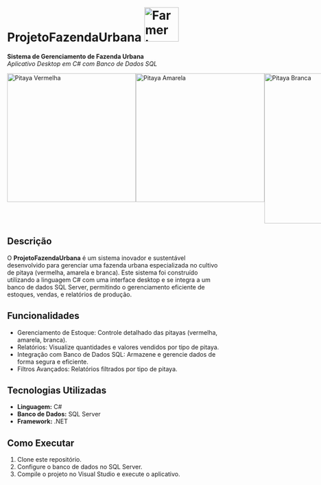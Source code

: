 # ProjetoFazendaUrbana <img src="https://png.pngtree.com/png-vector/20240309/ourmid/pngtree-cute-cartoon-farmer-character-generative-ai-png-image_11918582.png" alt="Farmer Icon" width="80"/>


**Sistema de Gerenciamento de Fazenda Urbana**  
*Aplicativo Desktop em C# com Banco de Dados SQL*

<div style="display: flex; justify-content: space-around;">
  <img src="https://image.tuasaude.com/media/article/ew/ks/beneficios-da-pitaya_2077_l.jpg" alt="Pitaya Vermelha" width="300"/>
  <img src="https://www.mundoboaforma.com.br/wp-content/uploads/2022/08/pitayas-amarelas.jpg" alt="Pitaya Amarela" width="300"/>
  <img src="https://images.tcdn.com.br/img/img_prod/639333/10_mudas_pitaya_polpa_branca_embrapa_brs_lua_do_cerrado_arredondada_autopolinizavel_28_1_20200322175850.jpg" alt="Pitaya Branca" width="350"/>
</div>


## Descrição

O **ProjetoFazendaUrbana** é um sistema inovador e sustentável desenvolvido para gerenciar uma fazenda urbana especializada no cultivo de pitaya (vermelha, amarela e branca). Este sistema foi construído utilizando a linguagem C# com uma interface desktop e se integra a um banco de dados SQL Server, permitindo o gerenciamento eficiente de estoques, vendas, e relatórios de produção.

## Funcionalidades
- Gerenciamento de Estoque: Controle detalhado das pitayas (vermelha, amarela, branca).
- Relatórios: Visualize quantidades e valores vendidos por tipo de pitaya.
- Integração com Banco de Dados SQL: Armazene e gerencie dados de forma segura e eficiente.
- Filtros Avançados: Relatórios filtrados por tipo de pitaya.

## Tecnologias Utilizadas
- **Linguagem:** C#
- **Banco de Dados:** SQL Server
- **Framework:** .NET

## Como Executar
1. Clone este repositório.
2. Configure o banco de dados no SQL Server.
3. Compile o projeto no Visual Studio e execute o aplicativo.


